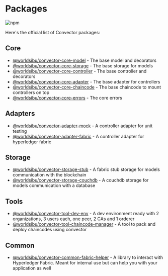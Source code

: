 # Packages

![npm](https://img.shields.io/npm/v/@worldsibu/convector-core-chaincode.svg)

Here's the official list of Convector packages:

## Core

- [@worldsibu/convector-core-model](https://www.npmjs.com/package/@worldsibu/convector-core-model) - The base model and decorators
- [@worldsibu/convector-core-storage](https://www.npmjs.com/package/@worldsibu/convector-core-storage) - The base storage for models
- [@worldsibu/convector-core-controller](https://www.npmjs.com/package/@worldsibu/convector-core-controller) - The base controller and decorators
- [@worldsibu/convector-core-adapter](https://www.npmjs.com/package/@worldsibu/convector-core-adapter) - The base adapter for controllers
- [@worldsibu/convector-core-chaincode](https://www.npmjs.com/package/@worldsibu/convector-core-chaincode) - The base chaincode to mount controllers on top
- [@worldsibu/convector-core-errors](https://www.npmjs.com/package/@worldsibu/convector-core-errors) - The core errors

## Adapters

- [@worldsibu/convector-adapter-mock](https://www.npmjs.com/package/@worldsibu/convector-adapter-mock) - A controller adapter for unit testing
- [@worldsibu/convector-adapter-fabric](https://www.npmjs.com/package/@worldsibu/convector-adapter-fabric) - A controller adapter for hyperledger fabric

## Storage

- [@worldsibu/convector-storage-stub](https://www.npmjs.com/package/@worldsibu/convector-storage-stub) - A fabric stub storage for models communication with the blockchain
- [@worldsibu/convector-storage-couchdb](https://www.npmjs.com/package/@worldsibu/convector-storage-couchdb) - A couchdb storage for models communication with a database

## Tools

- [@worldsibu/convector-tool-dev-env](https://www.npmjs.com/package/@worldsibu/convector-tool-dev-env) - A dev environment ready with 2 organizations, 3 users each, one peer, 2 CAs and 1 orderer
- [@worldsibu/convector-tool-chaincode-manager](https://www.npmjs.com/package/@worldsibu/convector-tool-chaincode-manager) - A tool to pack and deploy chaincodes using convector

## Common

- [@worldsibu/convector-common-fabric-helper](https://www.npmjs.com/package/@worldsibu/convector-common-fabric-helper) - A library to interact with Hyperledger Fabric. Meant for internal use but can help you with your application as well
